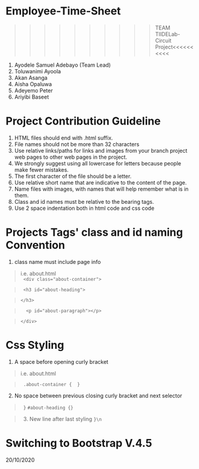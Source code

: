 # Employee-Time-Sheet

>>>>>>>>>>TEAM TIIDELab-Circuit Project<<<<<<<<<<

1. Ayodele Samuel Adebayo (Team Lead)
2. Toluwanimi Ayoola
3. Akan Asanga
4. Aisha Opaluwa
5. Adeyemo Peter
6. Ariyibi Baseet


# Project Contribution Guideline

1. HTML files should end with .html suffix. 
2. File names should not be more than 32 characters
3. Use relative links/paths for links and images from your branch project web pages to other web pages in the project.
4. We strongly suggest using all lowercase for letters because people make fewer mistakes.
5. The first character of the file should be a letter.
6. Use relative short name that are indicative to the content of the page.
7. Name files with images, with names that will help remember what is in them.
8. Class and id names must be relative to the bearing tags. 
9. Use 2 space indentation both in html code and css code

# Projects Tags' class and id naming Convention

1. class name must include page info  
> i.e. about.html   
``  <div class="about-container">  ``  
  
>  ``  <h3 id="about-heading">  `` 
  
  >  ``</h3>``  
  
 >   ``  <p id="about-paragraph"></p>``  
        
   > ``</div>``
  
 
# Css Styling

1. A space before opening curly bracket 
> i.e. about.html    

>``  .about-container {  }  ``  

2. No space between previous closing curly bracket and next selector

>  `` }``
``#about-heading {}``  
> 

> 3. New line after last styling
`` }\n ``

# Switching to Bootstrap V.4.5

20/10/2020
